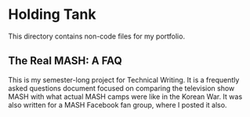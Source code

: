 # Holding Tank
This directory contains non-code files for my portfolio.

## The Real MASH: A FAQ
This is my semester-long project for Technical Writing.
It is a frequently asked questions document focused on comparing the 
television show MASH with what actual MASH camps were like in the 
Korean War.
It was also written for a MASH Facebook fan group, where I posted it 
also.
